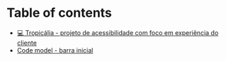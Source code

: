 # Table of contents

* [💻 Tropicália - projeto de acessibilidade com foco em experiência do cliente](README.md)
* [Code model - barra inicial](code-model-barra-inicial.md)
